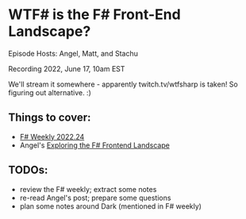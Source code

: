 # WTF# is the F# Front-End Landscape?

Episode Hosts: Angel, Matt, and Stachu

Recording 2022, June 17, 10am EST

We'll stream it somewhere - apparently twitch.tv/wtfsharp is taken! So figuring out alternative. :)

## Things to cover:
- [F# Weekly 2022.24](https://sergeytihon.com/2022/06/11/f-weekly-24-2022-fable-4-snake-island-dark-in-f-net-7-preview-4)
- Angel's [Exploring the F# Frontend Landscape](https://dev.to/tunaxor/exploring-the-f-frontend-landscape-13aa)

## TODOs:
- review the F# weekly; extract some notes
- re-read Angel's post; prepare some questions
- plan some notes around Dark (mentioned in F# weekly)
